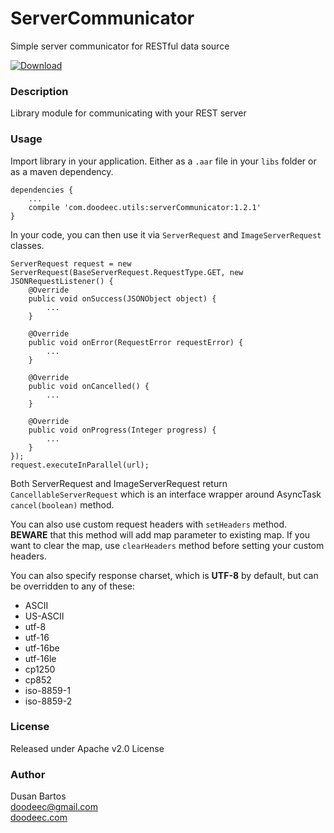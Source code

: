 # ServerCommunicator
Simple server communicator for RESTful data source

[ ![Download](https://api.bintray.com/packages/doodeec/maven/server-communicator/images/download.svg) ](https://bintray.com/doodeec/maven/server-communicator/_latestVersion)

### Description
Library module for communicating with your REST server

### Usage
Import library in your application. Either as a `.aar` file in your `libs` folder
or as a maven dependency.

    dependencies {
        ...
        compile 'com.doodeec.utils:serverCommunicator:1.2.1'
    }

In your code, you can then use it via `ServerRequest` and `ImageServerRequest` classes.

    ServerRequest request = new ServerRequest(BaseServerRequest.RequestType.GET, new JSONRequestListener() {
        @Override
        public void onSuccess(JSONObject object) {
            ...
        }

        @Override
        public void onError(RequestError requestError) {
            ...
        }

        @Override
        public void onCancelled() {
            ...
        }

        @Override
        public void onProgress(Integer progress) {
            ...
        }
    });
    request.executeInParallel(url);

Both ServerRequest and ImageServerRequest return `CancellableServerRequest` which is an interface
wrapper around AsyncTask `cancel(boolean)` method.


You can also use custom request headers with `setHeaders` method.<br/>
**BEWARE** that this method will add map parameter to existing map. If you want to clear the map,
use `clearHeaders` method before setting your custom headers.

You can also specify response charset, which is **UTF-8** by default, but can be overridden to
any of these:

- ASCII
- US-ASCII
- utf-8
- utf-16
- utf-16be
- utf-16le
- cp1250
- cp852
- iso-8859-1
- iso-8859-2

### License
Released under Apache v2.0 License

### Author
Dusan Bartos<br/>
[doodeec@gmail.com](mailto:doodeec@gmail.com)<br/>
[doodeec.com](http://doodeec.com)
